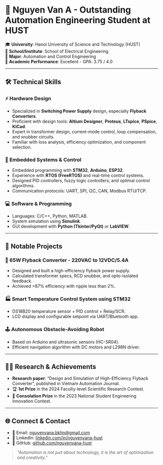 # 🧠 Nguyen Van A - Outstanding Automation Engineering Student at HUST

🎓 **University**: Hanoi University of Science and Technology (HUST)  
🏫 **School/Institute**: School of Electrical Engineering  
📘 **Major**: Automation and Control Engineering  
🌟 **Academic Performance**: Excellent - GPA: 3.75 / 4.0

---

## 🛠️ Technical Skills

### ⚡ Hardware Design
- Specialized in **Switching Power Supply** design, especially **Flyback Converters**.
- Proficient with design tools: **Altium Designer**, **Proteus**, **LTspice**, **PSpice**, **KiCad**.
- Expert in transformer design, current-mode control, loop compensation, and snubber circuits.
- Familiar with loss analysis, efficiency optimization, and component selection.

### 🔧 Embedded Systems & Control
- Embedded programming with **STM32**, **Arduino**, **ESP32**.
- Experience with **RTOS (FreeRTOS)** and real-time control systems.
- Designed PID controllers, fuzzy logic controllers, and optimal control algorithms.
- Communication protocols: UART, SPI, I2C, CAN, Modbus RTU/TCP.

### 💻 Software & Programming
- Languages: C/C++, Python, MATLAB.
- System simulation using **Simulink**.
- GUI development with **Python (Tkinter/PyQt)** or **LabVIEW**.

---

## 🧪 Notable Projects

### 🔋 65W Flyback Converter - 220VAC to 12VDC/5.4A
- Designed and built a high-efficiency flyback power supply.
- Calculated transformer specs, RCD snubber, and opto-isolated feedback.
- Achieved >87% efficiency with ripple less than 2%.

### 🏭 Smart Temperature Control System using STM32
- DS18B20 temperature sensor + PID control + Relay/SCR.
- LCD display and configurable setpoint via UART/Bluetooth app.

### 🕹️ Autonomous Obstacle-Avoiding Robot
- Based on Arduino and ultrasonic sensors (HC-SR04).
- Efficient navigation algorithm with DC motors and L298N driver.

---

## 🧑‍🔬 Research & Achievements

- **Research paper**: “Design and Simulation of High-Efficiency Flyback Converter”, published in Vietnam Automation Journal.
- 🏆 **1st Prize** in the 2024 Faculty-level Scientific Research Contest.
- 🏅 **Consolation Prize** in the 2023 National Student Engineering Innovation Contest.

---

## 🌐 Connect & Contact

- 📧 Email: nguyenvana.bkhn@gmail.com  
- 🔗 LinkedIn: [linkedin.com/in/nguyenvana-hust](https://linkedin.com/in/nguyenvana-hust)  
- 💼 GitHub: [github.com/nguyenvana-hust](https://github.com/nguyenvana-hust)  

> _"Automation is not just about technology, it is the art of optimization and creativity."_
